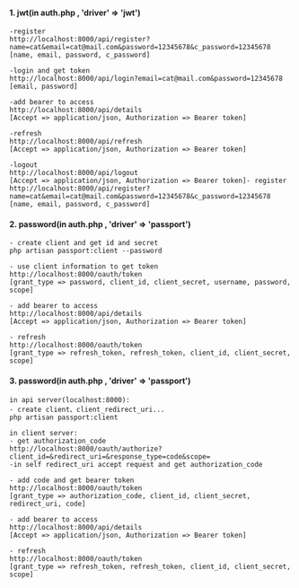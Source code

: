 
#### 1. jwt(in auth.php , 'driver' => 'jwt')

    -register
    http://localhost:8000/api/register?name=cat&email=cat@mail.com&password=12345678&c_password=12345678
    [name, email, password, c_password]

    -login and get token
    http://localhost:8000/api/login?email=cat@mail.com&password=12345678 
    [email, password]

    -add bearer to access
    http://localhost:8000/api/details
    [Accept => application/json, Authorization => Bearer token]

    -refresh
    http://localhost:8000/api/refresh
    [Accept => application/json, Authorization => Bearer token]

    -logout
    http://localhost:8000/api/logout
    [Accept => application/json, Authorization => Bearer token]- register
    http://localhost:8000/api/register?name=cat&email=cat@mail.com&password=12345678&c_password=12345678
    [name, email, password, c_password]
    
#### 2. password(in auth.php , 'driver' => 'passport')
    - create client and get id and secret
    php artisan passport:client --password

    - use client information to get token
    http://localhost:8000/oauth/token
    [grant_type => password, client_id, client_secret, username, password, scope]

    - add bearer to access
    http://localhost:8000/api/details
    [Accept => application/json, Authorization => Bearer token]

    - refresh
    http://localhost:8000/oauth/token
    [grant_type => refresh_token, refresh_token, client_id, client_secret, scope]
  
#### 3. password(in auth.php , 'driver' => 'passport')
    in api server(localhost:8000):
    - create client、client_redirect_uri...
    php artisan passport:client

    in client server:
    - get authorization_code
    http://localhost:8000/oauth/authorize?client_id=&redirect_uri=&response_type=code&scope=
    -in self redirect_uri accept request and get authorization_code

    - add code and get bearer token
    http://localhost:8000/oauth/token
    [grant_type => authorization_code, client_id, client_secret, redirect_uri, code]

    - add bearer to access
    http://localhost:8000/api/details
    [Accept => application/json, Authorization => Bearer token]

    - refresh
    http://localhost:8000/oauth/token
    [grant_type => refresh_token, refresh_token, client_id, client_secret, scope]
